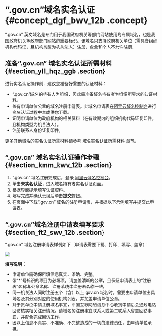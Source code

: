 # “.gov.cn”域名实名认证 {#concept_dgf_bwv_12b .concept}

“.gov.cn” 英文域名是专门用于我国政府机关等部门网站使用的专属域名，也是我国政府机关等政府部门网站的重要标识。该域名只支持政府机关单位（需具备组织机构代码证，且机构类型为机关法人）注册，企业和个人不允许注册。

## 准备“.gov.cn” 域名实名认证所需材料 {#section_yl1_hqz_ggb .section}

进行实名认证操作前，建议您准备好需要的认证材料：

-   “.gov.cn”域名的持有人为组织，因此需准备[域名持有者为组织](cn.zh-CN/域名实名认证/域名实名认证所需资料.md#section_osz_pyv_12b)所要求的认证材料。
-   盖有申请单位公章的域名注册申请表。此域名申请表在[阿里云域名控制台](https://netcn.console.aliyun.com/core/domain/list)进行实名认证过程中生成供您下载。
-   证明申请单位为政府机构的相关资料（在有效期内的组织机构代码证复印件，且机构类型为机关法人）。
-   注册联系人身份证复印件。

更多其他域名的实名认证所需材料请参考 [域名实名认证所需材料](cn.zh-CN/域名实名认证/域名实名认证所需资料.md#) 章节。

## “.gov.cn” 域名实名认证操作步骤 {#section_kmm_kwv_12b .section}

1.  “.gov.cn” 域名注册完成后，登录 [阿里云域名控制台](https://netcn.console.aliyun.com/core/domain/list)。
2.  单击**未实名认证**，进入域名持有者实名认证页面。
3.  根据界面提示填写认证资料。
4.  填写完成并确认无误后单击**提交**按钮。
5.  在页面中下载“.gov.cn” 域名的注册申请表，并根据以下示例填写并提交此申请表。

## “.gov.cn”域名注册申请表填写要求 {#section_ft2_swv_12b .section}

“.gov.cn” 域名注册申请表样例如下（申请表需要下载、打印、填写、盖章）：

![](http://static-aliyun-doc.oss-cn-hangzhou.aliyuncs.com/assets/img/14316/155201300640323_zh-CN.png)

**填写说明：**

-   申请单位需确保所填信息真实、准确、完整。
-   带“\*”号标识的项目为必填项，请加盖清晰的公章，且保证申请表上的“注册者”名称与公章名称、注册系统中注册者名称一致。
-   同一机关法人同时注册五个（含）以上 gov.cn 域名时，需要由申请单位出具域名及其分别对应的使用机构列表，并加盖申请单位公章。
-   对于贵单位申请注册域名事宜，中国互联网络信息中心收到申请后会通过电话回访核实相关注册情况。请域名的注册事宜联系人或第二联系人留意回访事宜，并配合完成回访工作。
-   因以上信息不真实、不准确、不完整造成的一切的法律责任，由申请单位承担。

